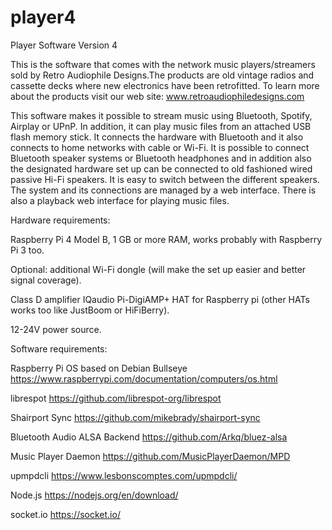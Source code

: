 # player4
Player Software Version 4

This is the software that comes with the network music players/streamers sold by Retro Audiophile Designs.The products are old vintage radios and cassette decks where new electronics have been retrofitted. To learn more about the products visit our web site: www.retroaudiophiledesigns.com

This software makes it possible to stream music using Bluetooth, Spotify, Airplay or UPnP. In addition, it can play music files from an attached USB flash memory stick. It connects the hardware with Bluetooth and it also connects to home networks with cable or Wi-Fi. It is possible to connect Bluetooth speaker systems or Bluetooth headphones and in addition also the designated hardware set up can be connected to old fashioned wired passive Hi-Fi speakers. It is easy to switch between the different speakers. The system and its connections are managed by a web interface. There is also a playback web interface for playing music files.



Hardware requirements:

Raspberry Pi 4 Model B, 1 GB or more RAM, works probably with Raspberry Pi 3 too.

Optional: additional Wi-Fi dongle (will make the set up easier and better signal coverage).

Class D amplifier IQaudio Pi-DigiAMP+ HAT for Raspberry pi (other HATs works too like JustBoom or HiFiBerry).

12-24V power source.

Software requirements:

Raspberry Pi OS based on Debian Bullseye https://www.raspberrypi.com/documentation/computers/os.html

librespot https://github.com/librespot-org/librespot

Shairport Sync https://github.com/mikebrady/shairport-sync

Bluetooth Audio ALSA Backend https://github.com/Arkq/bluez-alsa

Music Player Daemon https://github.com/MusicPlayerDaemon/MPD

upmpdcli https://www.lesbonscomptes.com/upmpdcli/

Node.js https://nodejs.org/en/download/

socket.io https://socket.io/

